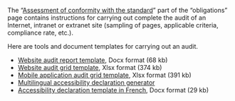 The “[Assessment of conformity with the standard](../obligations.html#Assessment-of-compliance-with-the-reference-standard)” part of the “obligations” page contains instructions for carrying out complete the audit of an Internet, intranet or extranet site (sampling of pages, applicable criteria, compliance rate, etc.).

Here are tools and document templates for carrying out an audit.
* [Website audit report template](../raweb1/files/raweb1-lu-modele-rapport-audit.docx), Docx format (68 kb)
* [Website audit grid template](../raweb1/files/raweb1-lu-modele-grille-audit.xlsx), Xlsx format (374 kb)
* [Mobile application audit grid template](../files/modele-grille-audit-appli-mobiles.xlsx), Xlsx format (391 kb)
* [Multilingual accessibility declaration generator](./decla.html)
* [Accessibility declaration template in French](../files/template-decla-fr.docx), Docx format (29 kb)
